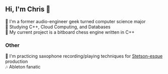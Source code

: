 ## Hi, I'm Chris 👋
  🤖 I'm a former audio-engineer geek turned computer science major\
  🧐 Studying C++, Cloud Computing, and Databases\
  👀 My current project is a bitboard chess engine written in C++
  
### Other
  🎷 I'm practicing saxophone recording/playing techniques for [Stetson-esque](https://youtu.be/KJHr2DlRog8?si=peXXXe_2htH2GEeg) production\
  🎶 Ableton fanatic
    
